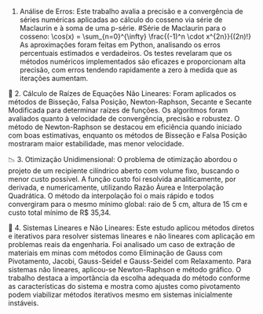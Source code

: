 1. Análise de Erros:
Este trabalho avalia a precisão e a convergência de séries numéricas aplicadas ao cálculo do cosseno via série de Maclaurin e à soma de uma p-série.
#Série de Maclaurin para o cosseno:
\cos(x) = \sum_{n=0}^{\infty} \frac{(-1)^n \cdot x^{2n}}{(2n)!}
As aproximações foram feitas em Python, analisando os erros percentuais estimados e verdadeiros. Os testes revelaram que os métodos numéricos implementados são eficazes e proporcionam alta precisão, com erros tendendo rapidamente a zero à medida que as iterações aumentam.

🌱 2. Cálculo de Raízes de Equações Não Lineares:
Foram aplicados os métodos de Bisseção, Falsa Posição, Newton-Raphson, Secante e Secante Modificada para determinar raízes de funções. Os algoritmos foram avaliados quanto à velocidade de convergência, precisão e robustez. O método de Newton-Raphson se destacou em eficiência quando iniciado com boas estimativas, enquanto os métodos de Bisseção e Falsa Posição mostraram maior estabilidade, mas menor velocidade.

📉 3. Otimização Unidimensional:
O problema de otimização abordou o projeto de um recipiente cilíndrico aberto com volume fixo, buscando o menor custo possível. A função custo foi resolvida analiticamente, por derivada, e numericamente, utilizando Razão Áurea e Interpolação Quadrática. O método da interpolação foi o mais rápido e todos convergiram para o mesmo mínimo global: raio de 5 cm, altura de 15 cm e custo total mínimo de R$ 35,34.

🔢 4. Sistemas Lineares e Não Lineares:
Este estudo aplicou métodos diretos e iterativos para resolver sistemas lineares e não lineares com aplicação em problemas reais da engenharia. Foi analisado um caso de extração de materiais em minas com métodos como Eliminação de Gauss com Pivotamento, Jacobi, Gauss-Seidel e Gauss-Seidel com Relaxamento. Para sistemas não lineares, aplicou-se Newton-Raphson e método gráfico. O trabalho destaca a importância da escolha adequada do método conforme as características do sistema e mostra como ajustes como pivotamento podem viabilizar métodos iterativos mesmo em sistemas inicialmente instáveis.
